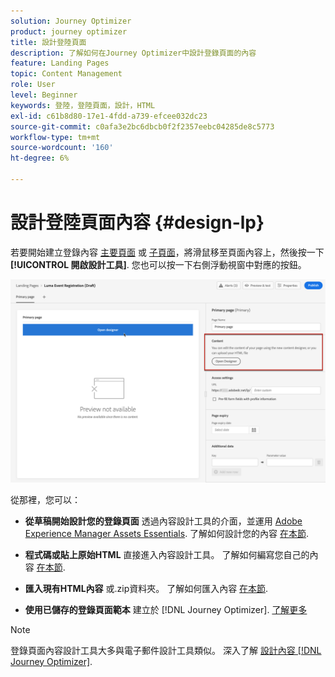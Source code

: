 ```yaml
---
solution: Journey Optimizer
product: journey optimizer
title: 設計登陸頁面
description: 了解如何在Journey Optimizer中設計登錄頁面的內容
feature: Landing Pages
topic: Content Management
role: User
level: Beginner
keywords: 登陸，登陸頁面，設計，HTML
exl-id: c61b8d80-17e1-4fdd-a739-efcee032dc23
source-git-commit: c0afa3e2bc6dbcb0f2f2357eebc04285de8c5773
workflow-type: tm+mt
source-wordcount: '160'
ht-degree: 6%

---
```


# 設計登陸頁面內容 {#design-lp}

若要開始建立登錄內容 [主要頁面](create-lp.md#configure-primary-page) 或 [子頁面](create-lp.md#configure-subpages)，將滑鼠移至頁面內容上，然後按一下 **[!UICONTROL 開啟設計工具]**. 您也可以按一下右側浮動視窗中對應的按鈕。

![](assets/lp_open-designer.png)

從那裡，您可以：

* **從草稿開始設計您的登錄頁面** 透過內容設計工具的介面，並運用 [Adobe Experience Manager Assets Essentials](../email/assets-essentials.md). 了解如何設計您的內容 <!--or use built-in templates--> [在本節](../email/content-from-scratch.md).

* **程式碼或貼上原始HTML** 直接進入內容設計工具。 了解如何編寫您自己的內容 [在本節](../email/code-content.md).

* **匯入現有HTML內容** 或.zip資料夾。 了解如何匯入內容 [在本節](../email/existing-content.md).

* **使用已儲存的登錄頁面範本** 建立於 [!DNL Journey Optimizer]. [了解更多](lp-templates.md)

>[!NOTE]
>
>登錄頁面內容設計工具大多與電子郵件設計工具類似。 深入了解 [設計內容 [!DNL Journey Optimizer]](../email/get-started-email-design.md).
